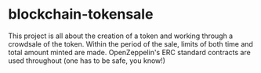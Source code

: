 # blockchain-tokensale
This project is all about the creation of a token and working through a crowdsale of the token.  Within the period of the sale, limits of both time and total amount minted are made.  OpenZeppelin's ERC standard contracts are used throughout (one has to be safe, you know!)
